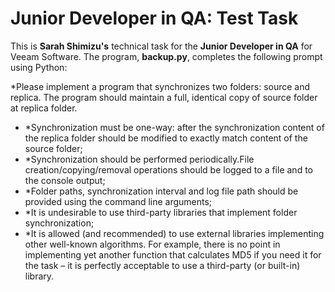 # Junior Developer in QA: Test Task

This is **Sarah Shimizu's** technical task for the **Junior Developer in QA** for Veeam Software.  The program, **backup.py**, completes the following prompt using Python:

*Please implement a program that synchronizes two folders: source and replica. The program should maintain a full, identical copy of source folder at replica folder.

- *Synchronization must be one-way: after the synchronization content of the replica folder should be modified to exactly match content of the source
folder;
- *Synchronization should be performed periodically.File creation/copying/removal operations should be logged to a file and to the
console output;
- *Folder paths, synchronization interval and log file path should be provided using the command line arguments;
- *It is undesirable to use third-party libraries that implement folder synchronization;
- *It is allowed (and recommended) to use external libraries implementing other well-known algorithms. For example, there is no point in implementing yet another function that calculates MD5 if you need it for the task – it is perfectly acceptable to use a third-party (or built-in) library.




